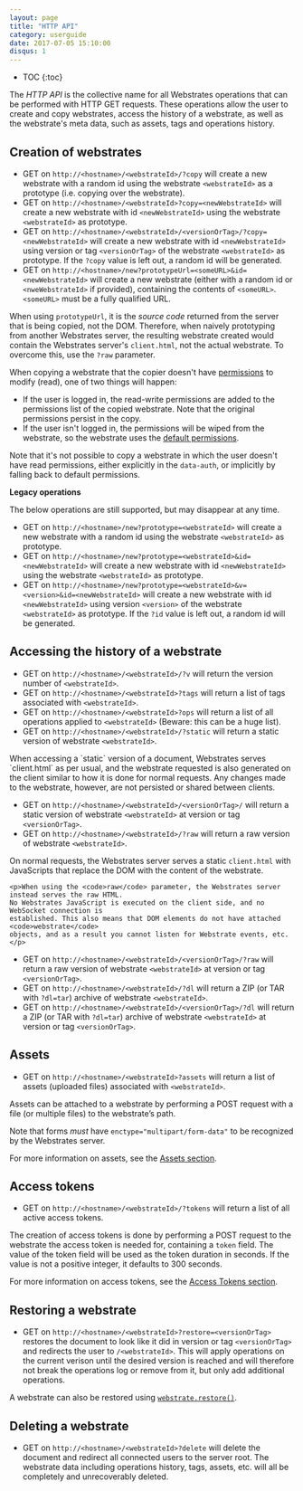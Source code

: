 ```yaml
---
layout: page
title: "HTTP API"
category: userguide
date: 2017-07-05 15:10:00
disqus: 1
---
```


* TOC
{:toc}

The _HTTP API_ is the collective name for all Webstrates operations that can be performed with HTTP
GET requests. These operations allow the user to create and copy webstrates, access the history of a
webstrate, as well as the webstrate's meta data, such as assets, tags and operations history.

## Creation of webstrates

* GET on `http://<hostname>/<webstrateId>/?copy` will create a new webstrate with a random id using
the webstrate `<webstrateId>` as a prototype (i.e. copying over the webstrate).
* GET on `http://<hostname>/<webstrateId>?copy=<newWebstrateId>` will create a new webstrate with id
`<newWebstrateId>` using the webstrate `<webstrateId>` as prototype.
* GET on `http://<hostname>/<webstrateId>/<versionOrTag>/?copy=<newWebstrateId>` will create a new
webstrate with id `<newWebstrateId>` using version or tag `<versionOrTag>` of the webstrate
`<webstrateId>` as prototype. If the `?copy` value is left out, a random id will be generated.
* GET on `http://<hostname>/new?prototypeUrl=<someURL>&id=<newWebstrateId>` will create a new
webstrate (either with a random id or `<nweWebstrateId>` if provided), containing the contents of
`<someURL>`. `<someURL>` must be a fully qualified URL.

When using `prototypeUrl`, it is the _source code_ returned from the server that is being copied,
not the DOM. Therefore, when naively prototyping from another Webstrates server, the resulting
webstrate created would contain the Webstrates server's `client.html`, not the actual webstrate. To
overcome this, use the `?raw` parameter.

<div class="info box">
	When copying a webstrate that the copier doesn't have
	<a href="/userguide/permissions">permissions</a> to modify (read), one of two things will happen:
	<ul>
		<li>If the user is logged in, the read-write permissions are added to the permissions list
		of the copied webstrate. Note that the original permissions persist in the copy.</li>
		<li>If the user isn't logged in, the permissions will be wiped from the webstrate, so the
		webstrate uses the <a href="/userguide/permissions#defaults">default permissions</a>.</li>
	</ul>
	Note that it's not possible to copy a webstrate in which the user doesn't have read permissions,
	either explicitly in the <code>data-auth</code>, or implicitly by falling back to default
	permissions.
</div>

**Legacy operations**

The below operations are still supported, but may disappear at any time.

* GET on `http://<hostname>/new?prototype=<webstrateId>` will create a new webstrate with a random
id using the webstrate `<webstrateId>` as prototype.
* GET on `http://<hostname>/new?prototype=<webstrateId>&id=<newWebstrateId>` will create a new
webstrate with id `<newWebstrateId>` using the webstrate `<webstrateId>` as prototype.
* GET on `http://<hostname>/new?prototype=<webstrateId>&v=<version>&id=<newWebstrateId>` will create
a new webstrate with id `<newWebstrateId>` using version `<version>` of the webstrate
`<webstrateId>` as prototype. If the `?id` value is left out, a random id will be generated.

## Accessing the history of a webstrate

* GET on `http://<hostname>/<webstrateId>/?v` will return the version number of `<webstrateId>`.
* GET on `http://<hostname>/<webstrateId>?tags` will return a list of tags associated with
`<webstrateId>`.
* GET on `http://<hostname>/<webstrateId>?ops` will return a list of all operations applied to
`<webstrateId>` (Beware: this can be a huge list).
* GET on `http://<hostname>/<webstrateId>/?static` will return a static version of webstrate
`<webstrateId>`.

<div class="info box">
	<p>When accessing a `static` version of a document, Webstrates serves `client.html` as per usual,
	and the webstrate requested is also generated on the client similar to how it is done for normal
	requests. Any changes made to the webstrate, however, are not persisted or shared between clients.
	</p>
</div>

* GET on `http://<hostname>/<webstrateId>/<versionOrTag>/` will return a static version of webstrate
`<webstrateId>` at version or tag `<versionOrTag>`.
* GET on `http://<hostname>/<webstrateId>/?raw` will return a raw version of webstrate
`<webstrateId>`.

<div class="info box">
	<p>On normal requests, the Webstrates server serves a static <code>client.html</code> with
	JavaScripts that replace the DOM with the content of the webstrate.</p>

	<p>When using the <code>raw</code> parameter, the Webstrates server instead serves the raw HTML.
	No Webstrates JavaScript is executed on the client side, and no WebSocket connection is
	established. This also means that DOM elements do not have attached <code>webstrate</code>
	objects, and as a result you cannot listen for Webstrate events, etc.</p>
</div>

* GET on `http://<hostname>/<webstrateId>/<versionOrTag>/?raw` will return a raw version of webstrate
`<webstrateId>` at version or tag `<versionOrTag>`.
* GET on `http://<hostname>/<webstrateId>/?dl` will return a ZIP (or TAR with `?dl=tar`) archive of
webstrate `<webstrateId>`.
* GET on `http://<hostname>/<webstrateId>/<versionOrTag>/?dl` will return a ZIP (or TAR with
`?dl=tar`) archive of webstrate `<webstrateId>` at version or tag `<versionOrTag>`.

## Assets

* GET on `http://<hostname>/<webstrateId>?assets` will return a list of assets (uploaded files)
associated with `<webstrateId>`.

Assets can be attached to a webstrate by performing a POST request with a file (or multiple files)
to the webstrate’s path.

Note that forms _must_ have `enctype="multipart/form-data"` to be recognized by the Webstrates
server.

For more information on assets, see the [Assets section](/userguide/api/assets.html).

## Access tokens

* GET on `http://<hostname>/<webstrateId>/?tokens` will return a list of all active access tokens.

The creation of access tokens is done by performing a POST request to the webstrate the access token
is needed for, containing a `token` field. The value of the token field will be used as the token
duration in seconds. If the value is not a positive integer, it defaults to 300 seconds.

For more information on access tokens, see the
[Access Tokens section](/userguide/api/access-tokens.html).

## Restoring a webstrate

* GET on `http://<hostname>/<webstrateId>?restore=<versionOrTag>` restores the document to look like
it did in version or tag `<versionOrTag>` and redirects the user to `/<webstrateId>`. This will
apply operations on the current verison until the desired version is reached and will therefore not
break the operations log or remove from it, but only add additional operations.

<div class="info box">
	<p>A webstrate can also be restored using
		<code><a href="/userguide/api/restore">webstrate.restore()</a></code>.
	</p>
</div>

## Deleting a webstrate

* GET on `http://<hostname>/<webstrateId>?delete` will delete the document and redirect all
connected users to the server root. The webstrate data including operations history, tags, assets,
etc. will all be completely and unrecoverably deleted.